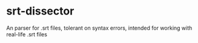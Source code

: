 srt-dissector
=============

An parser for .srt files, tolerant on syntax errors, intended for working with real-life .srt files
